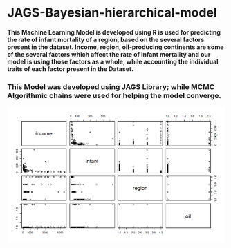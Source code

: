 # JAGS-Bayesian-hierarchical-model
 
#### This Machine Learning Model is developed using R is used for predicting the rate of infant mortality of a region, based on the several factors present in the dataset. Income, region, oil-producing continents are some of the several factors which affect the rate of infant mortality and our model is using those factors as a whole, while accounting the individual traits of each factor present in the Dataset.

### This Model was developed using JAGS Library; while MCMC Algorithmic chains were used for helping the model converge.

![ScreenShot](https://github.com/uttasarga9067/RJAGS-Bayesain-Model-Predictions/blob/main/1.png)
